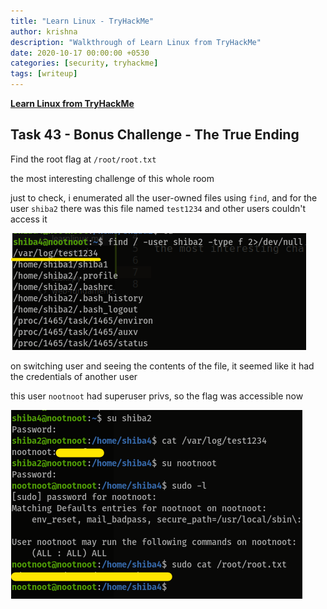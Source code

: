 ```yaml
---
title: "Learn Linux - TryHackMe"
author: krishna
description: "Walkthrough of Learn Linux from TryHackMe"
date: 2020-10-17 00:00:00 +0530
categories: [security, tryhackme]
tags: [writeup]
---
```


**[Learn Linux from TryHackMe](https://tryhackme.com/room/zthlinux)**

## Task 43 - Bonus Challenge - The True Ending

Find the root flag at `/root/root.txt`

the most interesting challenge of this whole room

just to check, i enumerated all the user-owned files using `find`, and for the user `shiba2` there was this file named `test1234` and other users couldn't access it

![sus file](https://raw.githubusercontent.com/lordlabuckdas/lordlabuckdas.github.io/gh-pages/assets/img/tryhackme/linux/linux1.png)

on switching user and seeing the contents of the file, it seemed like it had the credentials of another user

this user `nootnoot` had superuser privs, so the flag was accessible now

![yea root flag](https://raw.githubusercontent.com/lordlabuckdas/lordlabuckdas.github.io/gh-pages/assets/img/tryhackme/linux/linux2.png)
